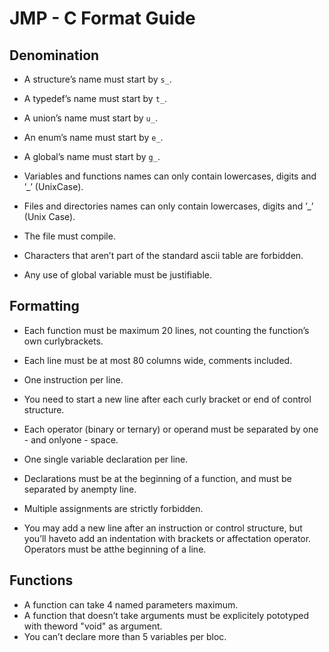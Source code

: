 # JMP - C Format Guide

## Denomination

- A structure’s name must start by `s_`.
- A typedef’s name must start by `t_`.
- A union’s name must start by `u_`.
- An enum’s name must start by `e_`.
- A global’s name must start by `g_`.

- Variables and functions names can only contain lowercases, digits and ’_’ (UnixCase).
- Files and directories names can only contain lowercases, digits and ’_’ (Unix Case).
- The file must compile.
- Characters that aren’t part of the standard ascii table are forbidden.
- Any use of global variable must be justifiable.

## Formatting

- Each function must be maximum 20 lines, not counting the function’s own curlybrackets.

- Each line must be at most 80 columns wide, comments included.

- One instruction per line.

- You need to start a new line after each curly bracket or end of control structure.

- Each operator (binary or ternary) or operand must be separated by one - and onlyone - space.

- One single variable declaration per line.

- Declarations must be at the beginning of a function, and must be separated by anempty line.

- Multiple assignments are strictly forbidden.

- You may add a new line after an instruction or control structure, but you’ll haveto add an indentation with brackets or affectation operator. Operators must be atthe beginning of a line.

## Functions

- A function can take 4 named parameters maximum.
- A function that doesn’t take arguments must be explicitely pototyped with theword "void" as argument.
- You can’t declare more than 5 variables per bloc.
